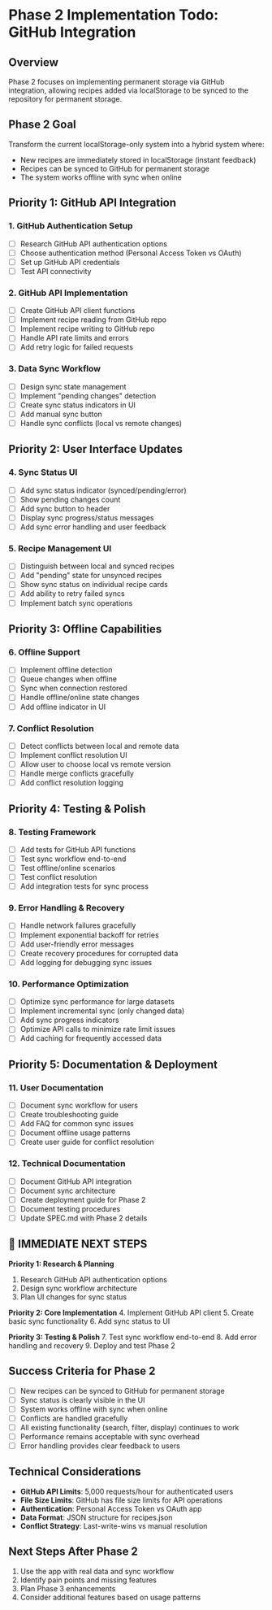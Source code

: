 # Phase 2 Implementation Todo: GitHub Integration

## Overview
Phase 2 focuses on implementing permanent storage via GitHub integration, allowing recipes added via localStorage to be synced to the repository for permanent storage.

## Phase 2 Goal
Transform the current localStorage-only system into a hybrid system where:
- New recipes are immediately stored in localStorage (instant feedback)
- Recipes can be synced to GitHub for permanent storage
- The system works offline with sync when online

## Priority 1: GitHub API Integration

### 1. GitHub Authentication Setup
- [ ] Research GitHub API authentication options
- [ ] Choose authentication method (Personal Access Token vs OAuth)
- [ ] Set up GitHub API credentials
- [ ] Test API connectivity

### 2. GitHub API Implementation
- [ ] Create GitHub API client functions
- [ ] Implement recipe reading from GitHub repo
- [ ] Implement recipe writing to GitHub repo
- [ ] Handle API rate limits and errors
- [ ] Add retry logic for failed requests

### 3. Data Sync Workflow
- [ ] Design sync state management
- [ ] Implement "pending changes" detection
- [ ] Create sync status indicators in UI
- [ ] Add manual sync button
- [ ] Handle sync conflicts (local vs remote changes)

## Priority 2: User Interface Updates

### 4. Sync Status UI
- [ ] Add sync status indicator (synced/pending/error)
- [ ] Show pending changes count
- [ ] Add sync button to header
- [ ] Display sync progress/status messages
- [ ] Add sync error handling and user feedback

### 5. Recipe Management UI
- [ ] Distinguish between local and synced recipes
- [ ] Add "pending" state for unsynced recipes
- [ ] Show sync status on individual recipe cards
- [ ] Add ability to retry failed syncs
- [ ] Implement batch sync operations

## Priority 3: Offline Capabilities

### 6. Offline Support
- [ ] Implement offline detection
- [ ] Queue changes when offline
- [ ] Sync when connection restored
- [ ] Handle offline/online state changes
- [ ] Add offline indicator in UI

### 7. Conflict Resolution
- [ ] Detect conflicts between local and remote data
- [ ] Implement conflict resolution UI
- [ ] Allow user to choose local vs remote version
- [ ] Handle merge conflicts gracefully
- [ ] Add conflict resolution logging

## Priority 4: Testing & Polish

### 8. Testing Framework
- [ ] Add tests for GitHub API functions
- [ ] Test sync workflow end-to-end
- [ ] Test offline/online scenarios
- [ ] Test conflict resolution
- [ ] Add integration tests for sync process

### 9. Error Handling & Recovery
- [ ] Handle network failures gracefully
- [ ] Implement exponential backoff for retries
- [ ] Add user-friendly error messages
- [ ] Create recovery procedures for corrupted data
- [ ] Add logging for debugging sync issues

### 10. Performance Optimization
- [ ] Optimize sync performance for large datasets
- [ ] Implement incremental sync (only changed data)
- [ ] Add sync progress indicators
- [ ] Optimize API calls to minimize rate limit issues
- [ ] Add caching for frequently accessed data

## Priority 5: Documentation & Deployment

### 11. User Documentation
- [ ] Document sync workflow for users
- [ ] Create troubleshooting guide
- [ ] Add FAQ for common sync issues
- [ ] Document offline usage patterns
- [ ] Create user guide for conflict resolution

### 12. Technical Documentation
- [ ] Document GitHub API integration
- [ ] Document sync architecture
- [ ] Create deployment guide for Phase 2
- [ ] Document testing procedures
- [ ] Update SPEC.md with Phase 2 details

## 🎯 IMMEDIATE NEXT STEPS

**Priority 1: Research & Planning**
1. Research GitHub API authentication options
2. Design sync workflow architecture
3. Plan UI changes for sync status

**Priority 2: Core Implementation**
4. Implement GitHub API client
5. Create basic sync functionality
6. Add sync status to UI

**Priority 3: Testing & Polish**
7. Test sync workflow end-to-end
8. Add error handling and recovery
9. Deploy and test Phase 2

## Success Criteria for Phase 2
- [ ] New recipes can be synced to GitHub for permanent storage
- [ ] Sync status is clearly visible in the UI
- [ ] System works offline with sync when online
- [ ] Conflicts are handled gracefully
- [ ] All existing functionality (search, filter, display) continues to work
- [ ] Performance remains acceptable with sync overhead
- [ ] Error handling provides clear feedback to users

## Technical Considerations
- **GitHub API Limits**: 5,000 requests/hour for authenticated users
- **File Size Limits**: GitHub has file size limits for API operations
- **Authentication**: Personal Access Token vs OAuth app
- **Data Format**: JSON structure for recipes.json
- **Conflict Strategy**: Last-write-wins vs manual resolution

## Next Steps After Phase 2
1. Use the app with real data and sync workflow
2. Identify pain points and missing features
3. Plan Phase 3 enhancements
4. Consider additional features based on usage patterns 